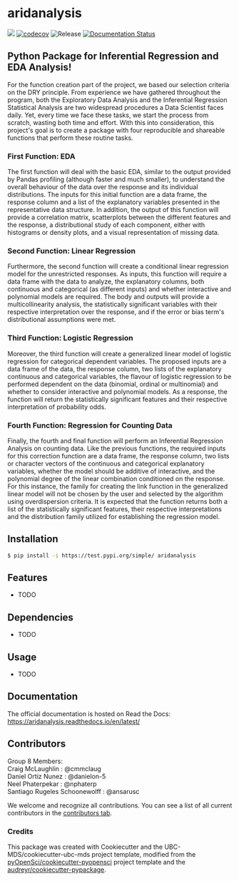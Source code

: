 # aridanalysis 

![](https://github.com/ansarusc/aridanalysis/workflows/build/badge.svg) [![codecov](https://codecov.io/gh/ansarusc/aridanalysis/branch/main/graph/badge.svg)](https://codecov.io/gh/ansarusc/aridanalysis) ![Release](https://github.com/ansarusc/aridanalysis/workflows/Release/badge.svg) [![Documentation Status](https://readthedocs.org/projects/aridanalysis/badge/?version=latest)](https://aridanalysis.readthedocs.io/en/latest/?badge=latest)

## Python Package for Inferential Regression and EDA Analysis!

For the function creation part of the project,  we based our selection criteria on the DRY principle. From experience we have gathered throughout the program, both the Exploratory Data Analysis and the Inferential Regression Statistical Analysis are two widespread procedures a Data Scientist faces daily. Yet, every time we face these tasks, we start the process from scratch, wasting both time and effort. With this into consideration,  this project's goal is to create a package with four reproducible and shareable functions that perform these routine tasks.

### First Function: EDA

The first function will deal with the basic EDA, similar to the output provided by Pandas profiling (although faster and much smaller), to understand the overall behaviour of the data over the response and its individual distributions. The inputs for this initial function are a data frame, the response column and a list of the explanatory variables presented in the representative data structure. In addition, the output of this function will provide a correlation matrix, scatterplots between the different features and the response, a distributional study of each component, either with histograms or density plots, and a visual representation of missing data.

### Second Function: Linear Regression

Furthermore, the second function will create a conditional linear regression model for the unrestricted responses. As inputs, this function will require a data frame with the data to analyze, the explanatory columns, both continuous and categorical (as different inputs) and whether interactive and polynomial models are required. The body and outputs will provide a multicollinearity analysis, the statistically significant variables with their respective interpretation over the response, and if the error or bias term's distributional assumptions were met.

 ### Third Function: Logistic Regression

Moreover, the third function will create a generalized linear model of logistic regression for categorical dependent variables. The proposed inputs are a data frame of the data, the response column, two lists of the explanatory continuous and categorical variables, the flavour of logistic regression to be performed dependent on the data (binomial, ordinal or multinomial) and whether to consider interactive and polynomial models. As a response, the function will return the statistically significant features and their respective interpretation of probability odds.

### Fourth Function: Regression for Counting Data

Finally, the fourth and final function will perform an Inferential Regression Analysis on counting data. Like the previous functions, the required inputs for this correction function are a data frame, the response column, two lists or character vectors of the continuous and categorical explanatory variables, whether the model should be additive of interactive, and the polynomial degree of the linear combination conditioned on the response. For this instance, the family for creating the link function in the generalized linear model will not be chosen by the user and selected by the algorithm using overdispersion criteria. It is expected that the function returns both a list of the statistically significant features, their respective interpretations and the distribution family utilized for establishing the regression model.


## Installation

```bash
$ pip install -i https://test.pypi.org/simple/ aridanalysis
```

## Features

- TODO

## Dependencies

- TODO

## Usage

- TODO

## Documentation

The official documentation is hosted on Read the Docs: https://aridanalysis.readthedocs.io/en/latest/

## Contributors

Group 8 Members:  
Craig McLaughlin              : @cmmclaug  
Daniel Ortiz Nunez            : @danielon-5  
Neel Phaterpekar              : @nphaterp  
Santiago Rugeles Schoonewolff : @ansarusc  

We welcome and recognize all contributions. You can see a list of all current contributors in the [contributors tab](https://github.com/ansarusc/aridanalysis/graphs/contributors).

### Credits

This package was created with Cookiecutter and the UBC-MDS/cookiecutter-ubc-mds project template, modified from the [pyOpenSci/cookiecutter-pyopensci](https://github.com/pyOpenSci/cookiecutter-pyopensci) project template and the [audreyr/cookiecutter-pypackage](https://github.com/audreyr/cookiecutter-pypackage).
